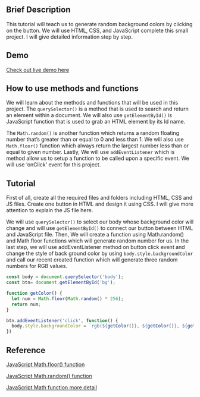 ## Brief Description 
This tutorial will teach us to generate random background colors by clicking on the button. We will use HTML, CSS, and JavaScript complete this small project. I will give detailed information step by step. 

## Demo

[Check out live demo here](https://indercheema.github.io/random-backgrounds/)
  

## How to use methods and functions 

We will learn about the methods and functions that will be used in this project. The ``` querySelector() ``` is a method that is used to search and return an element within a document. We will also use ``` getElementById() ``` is JavaScript function that is used to grab an HTML element by its Id name.   

The ``` Math.random() ``` is another function which returns a random floating number that’s greater than or equal to 0 and less than 1. We will also use ``` Math.floor() ``` function which always return the largest number less than or equal to given number. Lastly, We will use ``` addEventListener ``` which is method allow us to setup a function to be called upon a specific event. We will use ‘onClick’ event for this project. 

## Tutorial  

First of all, create all the required files and folders including HTML, CSS and JS files. Create one button in HTML and design it using CSS. I will give more attention to explain the JS file here.

We will use ``` querySelector() ``` to select our body whose background color will change and will use ``` getElementById() ``` to connect our button between HTML and JavaScript file.  Then, We will create a function using Math.random() and Math.floor functions which will generate random number for us. In the last step, we will use addEventListener method on button click event and change the style of back ground color by using ``` body.style.backgroundColor ``` and call our recent created function which will generate three random numbers for RGB values. 

``` JavaScript 
const body = document.querySelector('body');
const btn= document.getElementById('bg');

function getColor() {
  let num = Math.floor(Math.random() * 256);
  return num;
}

btn.addEventListener('click', function() {
  body.style.backgroundColor = `rgb(${getColor()}, ${getColor()}, ${getColor()})`;
})

 ```

 ## Reference 
 [JavaScript Math.floor() function](https://developer.mozilla.org/en-US/docs/Web/JavaScript/Reference/Global_Objects/Math/floor) 

 [JavaScript Math.random() function](https://developer.mozilla.org/en-US/docs/Web/JavaScript/Reference/Global_Objects/Math/random) 

 [JavaScript Math function more detail](https://www.w3schools.com/js/js_random.asp)

